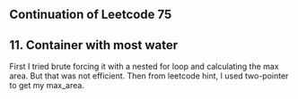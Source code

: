 ## Continuation of Leetcode 75
## 11. Container with most water
First I tried brute forcing it with a nested for loop and calculating the max area. But that was not efficient.
Then from leetcode hint, I used two-pointer to get my max_area.